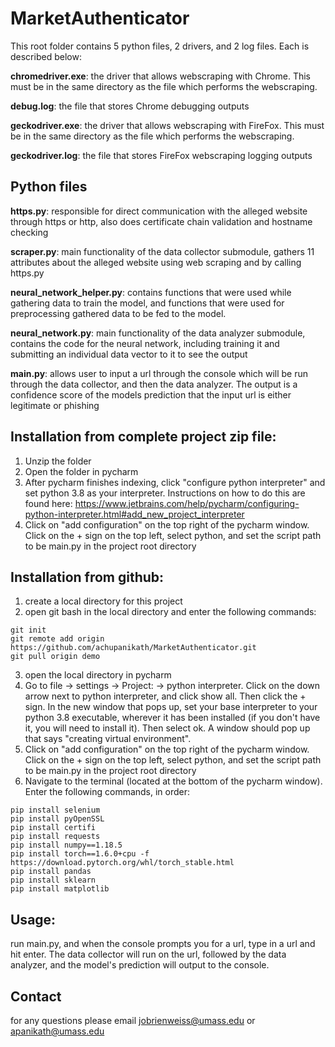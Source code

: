 # MarketAuthenticator
This root folder contains 5 python files, 2 drivers, and 2 log files.  Each is described below:


**chromedriver.exe**:
the driver that allows webscraping with Chrome.  This must be in the same directory as the file which performs the webscraping.

**debug.log**:
the file that stores Chrome debugging outputs

**geckodriver.exe**:
the driver that allows webscraping with FireFox.  This must be in the same directory as the file which performs the webscraping.

**geckodriver.log**:
the file that stores FireFox webscraping logging outputs

Python files
-------------------
**https.py**:
responsible for direct communication with the alleged website through https or http, also does certificate chain validation and hostname checking

**scraper.py**:
main functionality of the data collector submodule, gathers 11 attributes about the alleged website using web scraping and by calling https.py

**neural_network_helper.py**:
contains functions that were used while gathering data to train the model, and functions that were used for preprocessing gathered data to be fed to the model.

**neural_network.py**:
main functionality of the data analyzer submodule, contains the code for the neural network, including training it and submitting an individual data vector to it to see the output

**main.py**:
allows user to input a url through the console which will be run through the data collector, and then the data analyzer.  The output is a confidence score of the models prediction that the input url is either legitimate or phishing


Installation from complete project zip file:
-------------------
1. Unzip the folder
2. Open the folder in pycharm
3. After pycharm finishes indexing, click "configure python interpreter" and set python 3.8 as your interpreter.  Instructions on how to do this are found here: https://www.jetbrains.com/help/pycharm/configuring-python-interpreter.html#add_new_project_interpreter
4. Click on "add configuration" on the top right of the pycharm window.  Click on the + sign on the top left, select python, and set the script path to be main.py in the project root directory

Installation from github:
-------------------
1. create a local directory for this project
2. open git bash in the local directory and enter the following commands:
```
git init
git remote add origin https://github.com/achupanikath/MarketAuthenticator.git
git pull origin demo
```
3. open the local directory in pycharm
4. Go to file -> settings -> Project: -> python interpreter.  Click on the down arrow next to python interpreter, and click show all.  Then click the + sign.  In the new window that pops up, set your base interpreter to your python 3.8 executable, wherever it has been installed (if you don't have it, you will need to install it).  Then select ok.  A window should pop up that says "creating virtual environment".
5. Click on "add configuration" on the top right of the pycharm window.  Click on the + sign on the top left, select python, and set the script path to be main.py in the project root directory
6. Navigate to the terminal (located at the bottom of the pycharm window).  Enter the following commands, in order:
```
pip install selenium
pip install pyOpenSSL
pip install certifi
pip install requests
pip install numpy==1.18.5
pip install torch==1.6.0+cpu -f https://download.pytorch.org/whl/torch_stable.html
pip install pandas
pip install sklearn
pip install matplotlib
```
      
Usage:
-------------------
run main.py, and when the console prompts you for a url, type in a url and hit enter.  The data collector will run on the url, followed by the data analyzer, and the model's prediction will output to the console.

Contact
-------------------
for any questions please email jobrienweiss@umass.edu or apanikath@umass.edu
